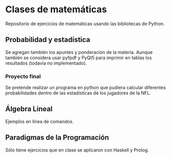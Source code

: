 # Clases de matemáticas
Repositorio de ejercicios de matemáticas usando las bibliotecas de Python.

## Probabilidad y estadística
Se agregan también los apuntes y ponderación de la materia. Aunque también se considera usar pyfpdf y PyQt5 para imprimir en tablas los resultados (todavía no implementado).

### Proyecto final
Se pretende realizar un programa en python que pudiera calcular diferentes probabilidades dentro de las estadísticas de los jugadores de la NFL.

## Álgebra Lineal
Ejemplos en línea de comandos.

## Paradigmas de la Programación
Sólo tiene ejercicios que en clase se aplicaron con Haskell y Prolog.
